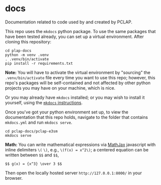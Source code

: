 # docs
Documentation related to code used by and created by PCLAP.

This repo uses the `mkdocs` python package.  To use the same packages that have been tested already, you can set up a virtual environment.   After cloning this repository:

```
cd plap-docs
python -m venv .venv
. .venv/bin/activate
pip install -r requirements.txt
```

**Note:** You will have to activate the virtual environment by "sourcing" the `.venv/bin/activate` file every time you want to use this repo; however, this repo's packages will be self-contained and not affected by other python projects you may have on your machine, which is nice.  

Or you may already have `mkdocs` installed; or you may wish to install it yourself, using the [`mkdocs` instructions](https://www.mkdocs.org/getting-started/).

Once you've got your python environment set up, to view the documentation that this repo holds, navigate to the folder that contains `mkdocs.yml` and run `mkdocs serve`.

```
cd pclap-docs/pclap-e3sm
mkdocs serve
```

**Math:** You can write mathematical expressions via [MathJax](https://docs.mathjax.org/en/latest/) javascript with inline delimiters `\(` `\)`, e.g., `\(f(x) = x^2\)`; a centered equation can be written between `$$` and `$$`,

```
$$ g(x) = {x^3} \over 3 $$
```

Then open the locally hosted server `http://127.0.0.1:8000/` in your browser.
